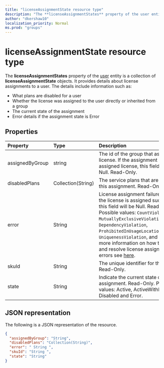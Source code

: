 ```yaml
---
title: "licenseAssignmentState resource type"
description: "The **licenseAssignmentStates** property of the user entity is a collection of **licenseAssignmentState**. It provides details about license assignments to a user."
author: "dkershaw10"
localization_priority: Normal
ms.prod: "groups"
---
```


# licenseAssignmentState resource type


The **licenseAssignmentStates** property of the [user](user.md) entity is a collection of **licenseAssignmentState** objects. It provides details about license assignments to a user. The details include information such as:  

 - What plans are disabled for a user
 - Whether the license was assigned to the user directly or inherited from a group
 - The current state of the assignment
 - Error details if the assignment state is Error 


## Properties
| Property     | Type   |Description|
|:---------------|:--------|:----------|
|assignedByGroup|string|The id of the group that assigns this license. If the assignment is a direct-assigned license, this field will be Null. Read-Only.|
|disabledPlans|Collection(String)|The service plans that are disabled in this assignment. Read-Only.|
|error|String|License assignment failure error. If the license is assigned successfully, this field will be Null. Read-Only. Possible values: `CountViolation`, `MutuallyExclusiveViolation`, `DependencyViolation`, `ProhibitedInUsageLocationViolation`, `UniquenessViolation`, and `Others`. For more information on how to identify and resolve license assignment errors see [here](https://docs.microsoft.com/azure/active-directory/users-groups-roles/licensing-groups-resolve-problems).|
|skuId|String|The unique identifier for the SKU. Read-Only.|
|state|String|Indicate the current state of this assignment. Read-Only. Possible values: Active, ActiveWithError, Disabled and Error.|

## JSON representation

The following is a JSON representation of the resource.

```json
{
  "assignedByGroup": "String",
  "disabledPlans": "Collection(String)",
  "error": " String ",  
  "skuId": "String ",
  "state": "String"
}

```
<!-- uuid: 8fcb5dbc-d5aa-4681-8e31-b001d5168d79 2015-10-25 14:57:30 UTC --> <!-- { "type": "#page.annotation", "description": "license assignment state resource", "keywords": "", "section": "documentation", "tocPath": "" }-->
